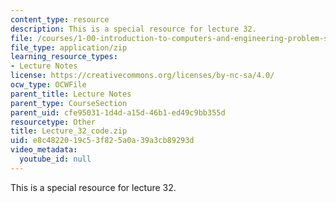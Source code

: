 ```yaml
---
content_type: resource
description: This is a special resource for lecture 32.
file: /courses/1-00-introduction-to-computers-and-engineering-problem-solving-spring-2012/e8c4822019c53f825a0a39a3cb89293d_Lecture_32_code.zip
file_type: application/zip
learning_resource_types:
- Lecture Notes
license: https://creativecommons.org/licenses/by-nc-sa/4.0/
ocw_type: OCWFile
parent_title: Lecture Notes
parent_type: CourseSection
parent_uid: cfe95031-1d4d-a15d-46b1-ed49c9bb355d
resourcetype: Other
title: Lecture_32_code.zip
uid: e8c48220-19c5-3f82-5a0a-39a3cb89293d
video_metadata:
  youtube_id: null
---
```

This is a special resource for lecture 32.